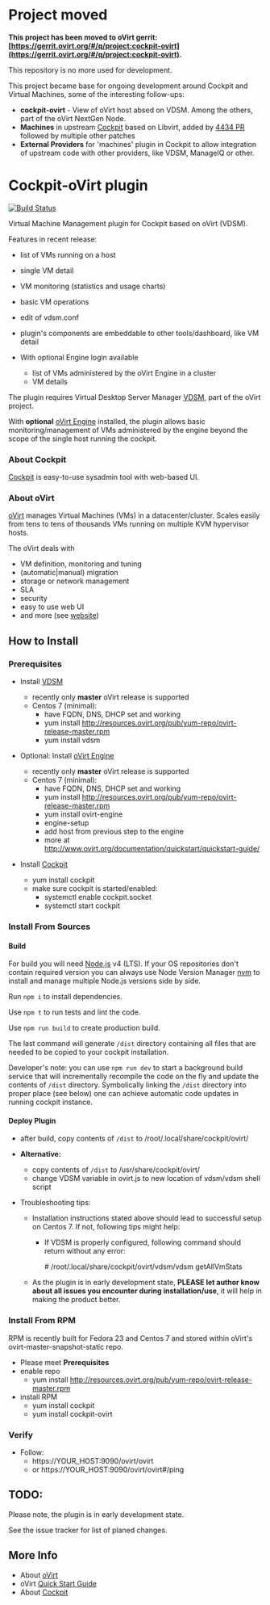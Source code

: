 # Project moved

**This project has been moved to oVirt gerrit: [https://gerrit.ovirt.org/#/q/project:cockpit-ovirt](https://gerrit.ovirt.org/#/q/project:cockpit-ovirt).**

This repository is no more used for development.

This project became base for ongoing development around Cockpit and Virtual Machines, some of the interesting follow-ups:

* **cockpit-ovirt** - View of oVirt host absed on VDSM. Among the others, part of the oVirt NextGen Node.
* **Machines** in upstream [Cockpit](cockpit-project.org) based on Libvirt, added by [4434 PR](https://github.com/cockpit-project/cockpit/pull/4434) followed by multiple other patches
* **External Providers** for 'machines' plugin in Cockpit to allow integration of upstream code with other providers, like VDSM, ManageIQ or other.

# Cockpit-oVirt plugin
[![Build Status](https://travis-ci.org/mareklibra/cockpit-ovirt.svg?branch=master)](https://travis-ci.org/mareklibra/cockpit-ovirt)

Virtual Machine Management plugin for Cockpit based on oVirt (VDSM).

Features in recent release:

* list of VMs running on a host
* single VM detail
* VM monitoring (statistics and usage charts)
* basic VM operations
* edit of vdsm.conf
* plugin's components are embeddable to other tools/dashboard, like VM detail

* With optional Engine login available
    * list of VMs administered by the oVirt Engine in a cluster
    * VM details


The plugin requires Virtual Desktop Server Manager [VDSM](http://www.ovirt.org/Installing_VDSM_from_rpm), part of the oVirt project.

With **optional** [oVirt Engine](http://www.ovirt.org/Quick_Start_Guide) installed, the plugin allows basic monitoring/management of VMs administered by the engine beyond the scope of the single host running the cockpit.

### About Cockpit
[Cockpit](http://cockpit-project.org/) is easy-to-use sysadmin tool with web-based UI.

### About oVirt
[oVirt](http://www.ovirt.org/Home) manages Virtual Machines (VMs) in a datacenter/cluster.
Scales easily from tens to tens of thousands VMs running on multiple KVM hypervisor hosts.

The oVirt deals with
* VM definition, monitoring and tuning
* (automatic|manual) migration
* storage or network management
* SLA
* security
* easy to use web UI
* and more (see [website](http://www.ovirt.org/Home))


## How to Install
### Prerequisites
* Install [VDSM](http://www.ovirt.org/Installing_VDSM_from_rpm)
    * recently only **master** oVirt release is supported
    * Centos 7 (minimal):
        * have FQDN, DNS, DHCP set and working
        * yum install http://resources.ovirt.org/pub/yum-repo/ovirt-release-master.rpm
        * yum install vdsm

* Optional: Install [oVirt Engine](http://www.ovirt.org/Quick_Start_Guide)
    * recently only **master** oVirt release is supported
    * Centos 7 (minimal):
        * have FQDN, DNS, DHCP set and working
        * yum install http://resources.ovirt.org/pub/yum-repo/ovirt-release-master.rpm
        * yum install ovirt-engine
        * engine-setup
        * add host from previous step to the engine
        * more at http://www.ovirt.org/documentation/quickstart/quickstart-guide/ 

* Install [Cockpit](http://cockpit-project.org/running.html)
    * yum install cockpit
    * make sure cockpit is started/enabled:
        * systemctl enable cockpit.socket
        * systemctl start cockpit

### Install From Sources
#### Build
For build you will need [Node.js](https://nodejs.org/) v4 (LTS). If your OS repositories don't contain
required version you can always use Node Version Manager [nvm](https://github.com/creationix/nvm) to
install and manage multiple Node.js versions side by side.

Run `npm i` to install dependencies.

Use `npm t` to run tests and lint the code.

Use `npm run build` to create production build.

The last command will generate `/dist` directory containing all files that are needed to be copied to your
cockpit installation.

Developer's note: you can use `npm run dev` to start a background build service that will incrementally
recompile the code on the fly and update the contents of `/dist` directory. Symbolically linking the `/dist`
directory into proper place (see below) one can achieve automatic code updates in running cockpit instance.

#### Deploy Plugin
* after build, copy contents of `/dist` to /root/.local/share/cockpit/ovirt/

* **Alternative:**
    * copy contents of `/dist` to /usr/share/cockpit/ovirt/
    * change VDSM variable in ovirt.js to new location of vdsm/vdsm shell script

* Troubleshooting tips:
    * Installation instructions stated above should lead to successful setup on Centos 7. If not, following tips might help:
        * If VDSM is properly configured, following command should return without any error:

            \# /root/.local/share/cockpit/ovirt/vdsm/vdsm getAllVmStats

    * As the plugin is in early development state, **PLEASE let author know about all issues you encounter during installation/use**, it will help in making the product better.

### Install From RPM
RPM is recently built for Fedora 23 and Centos 7 and stored within oVirt's ovirt-master-snapshot-static repo.

* Please meet **Prerequisites**
* enable repo
    * yum install http://resources.ovirt.org/pub/yum-repo/ovirt-release-master.rpm 
* install RPM
    * yum install cockpit
    * yum install cockpit-ovirt

### Verify
* Follow:
    * https://YOUR_HOST:9090/ovirt/ovirt
    * or https://YOUR_HOST:9090/ovirt/ovirt#/ping

## TODO:
Please note, the plugin is in early development state.

See the issue tracker for list of planed changes.

## More Info
* About [oVirt](http://www.ovirt.org/Home)
* oVirt [Quick Start Guide](http://www.ovirt.org/Quick_Start_Guide)
* About [Cockpit](http://cockpit-project.org/)

